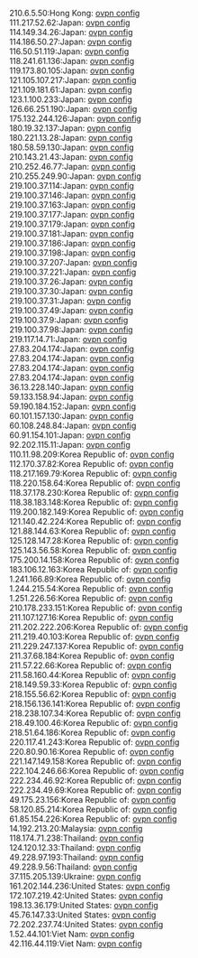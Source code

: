 210.6.5.50:Hong Kong: [ovpn config](vpn/210_6_5_50.ovpn)  
111.217.52.62:Japan: [ovpn config](vpn/111_217_52_62.ovpn)  
114.149.34.26:Japan: [ovpn config](vpn/114_149_34_26.ovpn)  
114.186.50.27:Japan: [ovpn config](vpn/114_186_50_27.ovpn)  
116.50.51.119:Japan: [ovpn config](vpn/116_50_51_119.ovpn)  
118.241.61.136:Japan: [ovpn config](vpn/118_241_61_136.ovpn)  
119.173.80.105:Japan: [ovpn config](vpn/119_173_80_105.ovpn)  
121.105.107.217:Japan: [ovpn config](vpn/121_105_107_217.ovpn)  
121.109.181.61:Japan: [ovpn config](vpn/121_109_181_61.ovpn)  
123.1.100.233:Japan: [ovpn config](vpn/123_1_100_233.ovpn)  
126.66.251.190:Japan: [ovpn config](vpn/126_66_251_190.ovpn)  
175.132.244.126:Japan: [ovpn config](vpn/175_132_244_126.ovpn)  
180.19.32.137:Japan: [ovpn config](vpn/180_19_32_137.ovpn)  
180.221.13.28:Japan: [ovpn config](vpn/180_221_13_28.ovpn)  
180.58.59.130:Japan: [ovpn config](vpn/180_58_59_130.ovpn)  
210.143.21.43:Japan: [ovpn config](vpn/210_143_21_43.ovpn)  
210.252.46.77:Japan: [ovpn config](vpn/210_252_46_77.ovpn)  
210.255.249.90:Japan: [ovpn config](vpn/210_255_249_90.ovpn)  
219.100.37.114:Japan: [ovpn config](vpn/219_100_37_114.ovpn)  
219.100.37.146:Japan: [ovpn config](vpn/219_100_37_146.ovpn)  
219.100.37.163:Japan: [ovpn config](vpn/219_100_37_163.ovpn)  
219.100.37.177:Japan: [ovpn config](vpn/219_100_37_177.ovpn)  
219.100.37.179:Japan: [ovpn config](vpn/219_100_37_179.ovpn)  
219.100.37.181:Japan: [ovpn config](vpn/219_100_37_181.ovpn)  
219.100.37.186:Japan: [ovpn config](vpn/219_100_37_186.ovpn)  
219.100.37.198:Japan: [ovpn config](vpn/219_100_37_198.ovpn)  
219.100.37.207:Japan: [ovpn config](vpn/219_100_37_207.ovpn)  
219.100.37.221:Japan: [ovpn config](vpn/219_100_37_221.ovpn)  
219.100.37.26:Japan: [ovpn config](vpn/219_100_37_26.ovpn)  
219.100.37.30:Japan: [ovpn config](vpn/219_100_37_30.ovpn)  
219.100.37.31:Japan: [ovpn config](vpn/219_100_37_31.ovpn)  
219.100.37.49:Japan: [ovpn config](vpn/219_100_37_49.ovpn)  
219.100.37.9:Japan: [ovpn config](vpn/219_100_37_9.ovpn)  
219.100.37.98:Japan: [ovpn config](vpn/219_100_37_98.ovpn)  
219.117.14.71:Japan: [ovpn config](vpn/219_117_14_71.ovpn)  
27.83.204.174:Japan: [ovpn config](vpn/27_83_204_174.ovpn)  
27.83.204.174:Japan: [ovpn config](vpn/27_83_204_174.ovpn)  
27.83.204.174:Japan: [ovpn config](vpn/27_83_204_174.ovpn)  
27.83.204.174:Japan: [ovpn config](vpn/27_83_204_174.ovpn)  
36.13.228.140:Japan: [ovpn config](vpn/36_13_228_140.ovpn)  
59.133.158.94:Japan: [ovpn config](vpn/59_133_158_94.ovpn)  
59.190.184.152:Japan: [ovpn config](vpn/59_190_184_152.ovpn)  
60.101.157.130:Japan: [ovpn config](vpn/60_101_157_130.ovpn)  
60.108.248.84:Japan: [ovpn config](vpn/60_108_248_84.ovpn)  
60.91.154.101:Japan: [ovpn config](vpn/60_91_154_101.ovpn)  
92.202.115.11:Japan: [ovpn config](vpn/92_202_115_11.ovpn)  
110.11.98.209:Korea Republic of: [ovpn config](vpn/110_11_98_209.ovpn)  
112.170.37.82:Korea Republic of: [ovpn config](vpn/112_170_37_82.ovpn)  
118.217.169.79:Korea Republic of: [ovpn config](vpn/118_217_169_79.ovpn)  
118.220.158.64:Korea Republic of: [ovpn config](vpn/118_220_158_64.ovpn)  
118.37.178.230:Korea Republic of: [ovpn config](vpn/118_37_178_230.ovpn)  
118.38.183.148:Korea Republic of: [ovpn config](vpn/118_38_183_148.ovpn)  
119.200.182.149:Korea Republic of: [ovpn config](vpn/119_200_182_149.ovpn)  
121.140.42.224:Korea Republic of: [ovpn config](vpn/121_140_42_224.ovpn)  
121.88.144.63:Korea Republic of: [ovpn config](vpn/121_88_144_63.ovpn)  
125.128.147.28:Korea Republic of: [ovpn config](vpn/125_128_147_28.ovpn)  
125.143.56.58:Korea Republic of: [ovpn config](vpn/125_143_56_58.ovpn)  
175.200.14.158:Korea Republic of: [ovpn config](vpn/175_200_14_158.ovpn)  
183.106.12.163:Korea Republic of: [ovpn config](vpn/183_106_12_163.ovpn)  
1.241.166.89:Korea Republic of: [ovpn config](vpn/1_241_166_89.ovpn)  
1.244.215.54:Korea Republic of: [ovpn config](vpn/1_244_215_54.ovpn)  
1.251.226.56:Korea Republic of: [ovpn config](vpn/1_251_226_56.ovpn)  
210.178.233.151:Korea Republic of: [ovpn config](vpn/210_178_233_151.ovpn)  
211.107.127.16:Korea Republic of: [ovpn config](vpn/211_107_127_16.ovpn)  
211.202.222.206:Korea Republic of: [ovpn config](vpn/211_202_222_206.ovpn)  
211.219.40.103:Korea Republic of: [ovpn config](vpn/211_219_40_103.ovpn)  
211.229.247.137:Korea Republic of: [ovpn config](vpn/211_229_247_137.ovpn)  
211.37.68.184:Korea Republic of: [ovpn config](vpn/211_37_68_184.ovpn)  
211.57.22.66:Korea Republic of: [ovpn config](vpn/211_57_22_66.ovpn)  
211.58.160.44:Korea Republic of: [ovpn config](vpn/211_58_160_44.ovpn)  
218.149.59.33:Korea Republic of: [ovpn config](vpn/218_149_59_33.ovpn)  
218.155.56.62:Korea Republic of: [ovpn config](vpn/218_155_56_62.ovpn)  
218.156.136.141:Korea Republic of: [ovpn config](vpn/218_156_136_141.ovpn)  
218.238.107.34:Korea Republic of: [ovpn config](vpn/218_238_107_34.ovpn)  
218.49.100.46:Korea Republic of: [ovpn config](vpn/218_49_100_46.ovpn)  
218.51.64.186:Korea Republic of: [ovpn config](vpn/218_51_64_186.ovpn)  
220.117.41.243:Korea Republic of: [ovpn config](vpn/220_117_41_243.ovpn)  
220.80.90.16:Korea Republic of: [ovpn config](vpn/220_80_90_16.ovpn)  
221.147.149.158:Korea Republic of: [ovpn config](vpn/221_147_149_158.ovpn)  
222.104.246.66:Korea Republic of: [ovpn config](vpn/222_104_246_66.ovpn)  
222.234.46.92:Korea Republic of: [ovpn config](vpn/222_234_46_92.ovpn)  
222.234.49.69:Korea Republic of: [ovpn config](vpn/222_234_49_69.ovpn)  
49.175.23.156:Korea Republic of: [ovpn config](vpn/49_175_23_156.ovpn)  
58.120.85.214:Korea Republic of: [ovpn config](vpn/58_120_85_214.ovpn)  
61.85.154.226:Korea Republic of: [ovpn config](vpn/61_85_154_226.ovpn)  
14.192.213.20:Malaysia: [ovpn config](vpn/14_192_213_20.ovpn)  
118.174.71.238:Thailand: [ovpn config](vpn/118_174_71_238.ovpn)  
124.120.12.33:Thailand: [ovpn config](vpn/124_120_12_33.ovpn)  
49.228.97.193:Thailand: [ovpn config](vpn/49_228_97_193.ovpn)  
49.228.9.56:Thailand: [ovpn config](vpn/49_228_9_56.ovpn)  
37.115.205.139:Ukraine: [ovpn config](vpn/37_115_205_139.ovpn)  
161.202.144.236:United States: [ovpn config](vpn/161_202_144_236.ovpn)  
172.107.219.42:United States: [ovpn config](vpn/172_107_219_42.ovpn)  
198.13.36.179:United States: [ovpn config](vpn/198_13_36_179.ovpn)  
45.76.147.33:United States: [ovpn config](vpn/45_76_147_33.ovpn)  
72.202.237.74:United States: [ovpn config](vpn/72_202_237_74.ovpn)  
1.52.44.101:Viet Nam: [ovpn config](vpn/1_52_44_101.ovpn)  
42.116.44.119:Viet Nam: [ovpn config](vpn/42_116_44_119.ovpn)  
